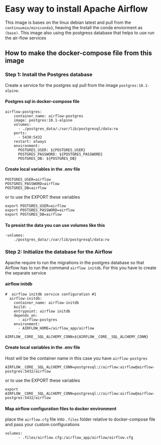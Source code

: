 # Easy way to install Apache Airflow

This image is bases on the linux debian latest and pull from the `continuumio/miniconda3`, heaving the Install the conda enviorment as `(base)`. This image also using the postgress database that helps to use run the air-flow services

## How to make the docker-compose file from this image

### Step 1: Install the Postgres database
Create a service for the postgres sql pull from the image `postgres:10.1-alpine`.

#### Postgres sql in docker-compose file
```
airflow-postgres:
    container_name: airflow-postgres
    image: postgres:10.1-alpine
    volumes:
      - ./postgres_data/:/var/lib/postgresql/data:rw
    ports:
      - 5438:5432
    restart: always
    environment:
      POSTGRES_USER: ${POSTGRES_USER}
      POSTGRES_PASSWORD: ${POSTGRES_PASSWORD}
      POSTGRES_DB: ${POSTGRES_DB}
```

#### Create local variables in the .env file
```
POSTGRES_USER=airflow
POSTGRES_PASSWORD=airflow
POSTGRES_DB=airflow
```

or to use the EXPORT these variables

```
export POSTGRES_USER=airflow
export POSTGRES_PASSWORD=airflow
export POSTGRES_DB=airflow

```

#### To presist the data you can use volumes like this
```
-volumes:
    ./postgres_data/:/var/lib/postgresql/data:rw
```

### Step 2: Initialize the database for the Airflow
Apache require to run the migrations in the postgres database so that Airflow has to run the command `airflow initdb`. For this you have to create the separate service

#### airflow initdb
```
#  airflow initdb service configuration #1
  airflow-initdb:
    container_name: airflow-initdb
    build: .
    entrypoint: airflow initdb
    depends_on:
      - airflow-postgres
    environment:
      - AIRFLOW_HOME=/airflow_app/airflow
      - AIRFLOW__CORE__SQL_ALCHEMY_CONN=${AIRFLOW__CORE__SQL_ALCHEMY_CONN}

```

#### Create local variables in the .env file
Host will be the container name in this case you have `airflow-postgres`
```
AIRFLOW__CORE__SQL_ALCHEMY_CONN=postgresql://airflow:airflow@airflow-postgres:5432/airflow
```
or to use the EXPORT these variables

```
export AIRFLOW__CORE__SQL_ALCHEMY_CONN=postgresql://airflow:airflow@airflow-postgres:5432/airflow

```

#### Map airflow configuration files to docker environment
place the `airflow.cfg` file into `.files` folder relative to docker-compose file and pass your custom configurations
```
volumes:
      - .files/airflow.cfg:/airflow_app/airflow/airflow.cfg
```




